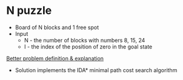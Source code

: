 # N puzzle

- Board of N blocks and 1 free spot
- Input
  - N - the number of blocks with numbers 8, 15, 24
  - I - the index of the position of zero in the goal state

[Better problem definition & explanation](https://www.cs.princeton.edu/courses/archive/spring18/cos226/assignments/8puzzle/index.html)

- Solution implements the IDA\* minimal path cost search algorithm
